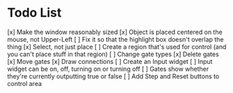 # Todo List

[x]  Make the window reasonably sized
[x]  Object is placed centered on the mouse, not Upper-Left
[ ]  Fix it so that the highlight box doesn't overlap the thing
[x]  Select, not just place
[ ]  Create a region that's used for control (and you can't place stuff in that region)
[ ]  Change gate types
[x]  Delete gates
[x]  Move gates
[x]  Draw connections
[ ]  Create an Input widget
[ ]  Input widget can be on, off, turning on or turning off
[ ]  Gates show whether they're currently outputting true or false
[ ]  Add Step and Reset buttons to control area
